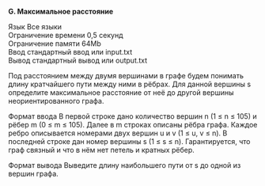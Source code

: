 **G. Максимальное расстояние**

Язык Все языки  
Ограничение времени	0,5 секунд    
Ограничение памяти	64Mb  
Ввод стандартный ввод или input.txt  
Вывод стандартный вывод или output.txt 

Под расстоянием между двумя вершинами в графе будем понимать длину кратчайшего пути между ними в рёбрах. Для данной вершины s определите максимальное расстояние от неё до другой вершины неориентированного графа.

Формат ввода
В первой строке дано количество вершин n (1 ≤ n ≤ 105) и рёбер m (0 ≤ m ≤ 105). Далее в m строках описаны рёбра графа. Каждое ребро описывается номерами двух вершин u и v (1 ≤ u, v ≤ n). В последней строке дан номер вершины s (1 ≤ s ≤ n). Гарантируется, что граф связный и что в нём нет петель и кратных рёбер.

Формат вывода
Выведите длину наибольшего пути от s до одной из вершин графа.